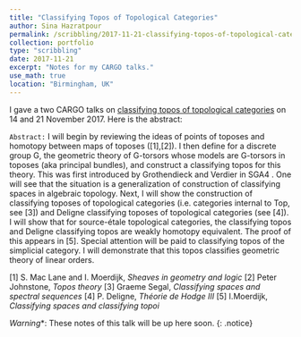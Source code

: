 ```yaml
---
title: "Classifying Topos of Topological Categories"
author: Sina Hazratpour
permalink: /scribbling/2017-11-21-classifying-topos-of-topological-categories
collection: portfolio
type: "scribbling"
date: 2017-11-21
excerpt: "Notes for my CARGO talks."
use_math: true
location: "Birmingham, UK"
---
```


I gave a two CARGO talks on [classifying topos of topological categories](http://talks.bham.ac.uk/talk/index/2991) on 14 and 21 November 2017. Here is the abstract: 

`Abstract:` I will begin by reviewing the ideas of points of toposes and homotopy between maps of toposes ([1],[2]). I then define for a discrete group G, the geometric theory of G-torsors whose models are G-torsors in toposes (aka principal bundles), and construct a classifying topos for this theory. This was first introduced by Grothendieck and Verdier in SGA4 . One will see that the situation is a generalization of construction of classifying spaces in algebraic topology. Next, I will show the construction of classifying toposes of topological categories (i.e. categories internal to Top, see [3]) and Deligne classifying toposes of topological categories (see [4]). I will show that for source-étale topological categories, the classifying topos and Deligne classifying topos are weakly homotopy equivalent. The proof of this appears in [5]. Special attention will be paid to classifying topos of the simplicial category. I will demonstrate that this topos classifies geometric theory of linear orders.

[1] S. Mac Lane and I. Moerdijk, _Sheaves in geometry and logic_ 
[2] Peter Johnstone, _Topos theory_ 
[3] Graeme Segal, _Classifying spaces and spectral sequences_
[4] P. Deligne, _Théorie de Hodge III_
[5] I.Moerdijk, _Classifying spaces and classifying topoi_


*Warning**: These notes of this talk will be up here soon.
{: .notice}


